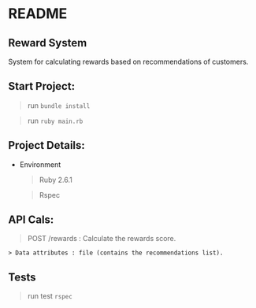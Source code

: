 # README

## Reward System

System for calculating rewards based on recommendations of customers.


## Start Project:

  > run `bundle install`

  > run `ruby main.rb`


## Project Details:

* Environment

  > Ruby 2.6.1

  > Rspec

## API Cals:

  > POST /rewards : Calculate the rewards score.

    > Data attributes : file (contains the recommendations list).

## Tests

  > run test `rspec`